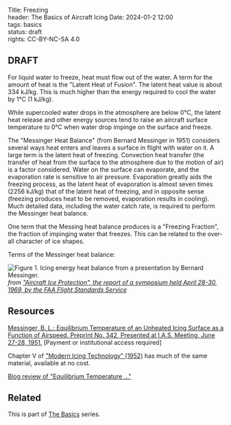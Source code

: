 Title: Freezing    
header: The Basics of Aircraft Icing
Date: 2024-01-2 12:00  
tags: basics  
status: draft  
rights: CC-BY-NC-SA 4.0

## DRAFT

For liquid water to freeze, heat must flow out of the water. 
A term for the amount of heat is the "Latent Heat of Fusion". 
The latent heat value is about 334 kJ/kg. 
This is much higher than the energy required to cool the water by 1°C (1 kJ/kg). 

While supercooled water drops in the atmosphere are below 0°C, 
the latent heat release and other energy sources tend to raise an aircraft surface temperature to 0°C 
when water drop impinge on the surface and freeze. 

The "Messinger Heat Balance" (from Bernard Messinger in 1951)
considers several ways heat enters and leaves a surface in flight with water on it. 
A large term is the latent heat of freezing. 
Convection heat transfer (the transfer of heat from the surface to the atmosphere due to the motion of air) is a factor considered.
Water on the surface can evaporate, and the evaporation rate is sensitive to air pressure. 
Evaporation greatly aids the freezing process, 
as the latent heat of evaporation is almost seven times (2256 kJ/kg) that of the latent heat of freezing, 
and in opposite sense (freezing produces heat to be removed, evaporation results in cooling). 
Much detailed data, including the water catch rate, is required to perform the Messinger heat balance. 

One term that the Messing heat balance produces is a "Freezing Fraction", 
the fraction of impinging water that freezes. 
This can be related to the over-all character of ice shapes. 

Terms of the Messinger heat balance:  

![Figure 1. Icing energy heat balance from a presentation by Bernard Messinger.](/images%2Fmessinger%2FFigure1.png)  
_from ["Aircraft Ice Protection", the report of a symposium held April 28-30, 1969, by the FAA Flight Standards Service](https://apps.dtic.mil/sti/pdfs/AD0690469.pdf)_  

## Resources  

[Messinger, B. L.: Equilibrium Temperature of an Unheated Icing Surface as a Function of Airspeed. Preprint No. 342, Presented at I.A.S. Meeting, June 27-28, 1951.](https://arc.aiaa.org/doi/10.2514/8.2520) [Payment or institutional access required]  

Chapter V of ["Modern Icing Technology" (1952)](https://deepblue.lib.umich.edu/bitstream/handle/2027.42/7990/bad2682.0001.001.pdf?sequence=5) 
has much of the same material, available at no cost.  

[Blog review of "Equilibrium Temperature ..."]({filename}..%2Fmessinger.md)  

## Related  

This is part of [The Basics]({filename}basics.md) series.  
